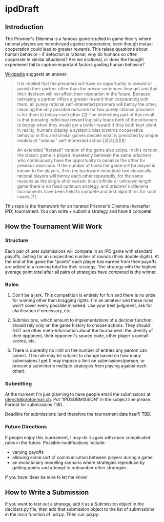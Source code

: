 # ipdDraft

## Introduction

The Prisoner's Dilemma is a famous game studied in game theory where rational players are incentivized against cooperation, even though mutual cooperation could lead to greater rewards.  This raises questions about human behavior - if defection is rational, why do humans so often cooperate in similar situations?  Are we irrational, or does the thought experiment fail to capture important factors guiding human behavior?

[Wikipedia](https://en.wikipedia.org/wiki/Prisoner%27s_dilemma) suggests an answer:

>It is implied that the prisoners will have no opportunity to reward or punish their partner other than the prison sentences they get and that their decision will not affect their reputation in the future. Because betraying a partner offers a greater reward than cooperating with them, all purely rational self-interested prisoners will betray the other, meaning the only possible outcome for two purely rational prisoners is for them to betray each other.[2] The interesting part of this result is that pursuing individual reward logically leads both of the prisoners to betray when they would get a better reward if they both kept silent. In reality, humans display a systemic bias towards cooperative behavior in this and similar games despite what is predicted by simple models of "rational" self-interested action.[3][4][5][6]

>An extended "iterated" version of the game also exists. In this version, the classic game is played repeatedly between the same prisoners, who continuously have the opportunity to penalize the other for previous decisions. If the number of times the game will be played is known to the players, then (by backward induction) two classically rational players will betray each other repeatedly, for the same reasons as the single-shot variant. In an infinite or unknown length game there is no fixed optimum strategy, and prisoner's dilemma tournaments have been held to compete and test algorithms for such cases.[7] 

This repo is the framework for an iterated Prisoner's Dilemma (hereafter IPD) tournament.  You can write + submit a strategy and have it compete!

## How the Tournament Will Work

### Structure

Each pair of user submissions will compete in an IPD game with standard payoffs, lasting for an unspecified number of rounds (think double digits).  At the end of the game the "points" each player has earned from their payoffs are added to a running total for their strategy.  The strategy with the highest average point total after all pairs of strategies have competed is the winner.

### Rules

1. Don't be a jerk.  This competition is entirely for fun and there is no prize for winning other than bragging rights.  I'm an amateur and these rules won't cover every possible misdeed.  Use your best judgment, ask for clarification if necessary, etc.

2. Submissions, which amount to implementations of a decider function, should rely only on the game history to choose actions.  They should NOT use other meta-information about the tournament: the identity of their opponent, their opponent's source code, other player's overall scores, etc.

3. There is currently no limit on the number of entries any person can submit.  This rule may be subject to change based on how many submissions I get (I may impose a limit on submissions/person, or prevent a submitter's multiple strategies from playing against each other).

### Submitting

At the moment I'm just planning to have people email me submissions at dtench@protonmail.ch.  Put "IPDSUBMISSION" in the subject line please.  Format for submissions TBD.

Deadline for submissions (and therefore the tournament date itself) TBD.

### Future Directions

If people enjoy this tournament, I may do it again with more complicated rules in the future.  Possible modifications include:
* varying payoffs 
* allowing some sort of communication between players during a game
* an evolutionary modeling scenario where strategies reproduce by getting points and attempt to outnumber other strategies

If you have ideas be sure to let me know!

## How to Write a Submission

If you want to test out a strategy, add it as a Submission object in the deciders.py file, then add that submission object to the list of submissions in the main function of ipd.py.  Then run ipd.py.
